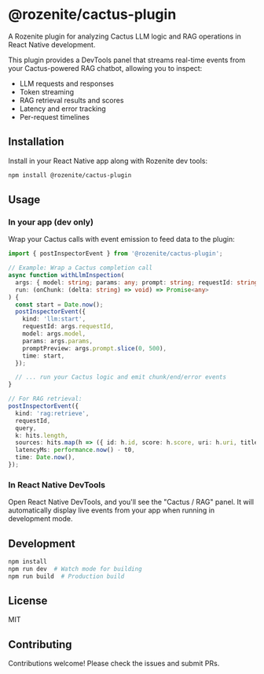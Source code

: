 # @rozenite/cactus-plugin

A Rozenite plugin for analyzing Cactus LLM logic and RAG operations in React Native development.

This plugin provides a DevTools panel that streams real-time events from your Cactus-powered RAG chatbot, allowing you to inspect:

- LLM requests and responses
- Token streaming
- RAG retrieval results and scores
- Latency and error tracking
- Per-request timelines

## Installation

Install in your React Native app along with Rozenite dev tools:

```bash
npm install @rozenite/cactus-plugin
```

## Usage

### In your app (dev only)

Wrap your Cactus calls with event emission to feed data to the plugin:

```typescript
import { postInspectorEvent } from '@rozenite/cactus-plugin';

// Example: Wrap a Cactus completion call
async function withLlmInspection(
  args: { model: string; params: any; prompt: string; requestId: string },
  run: (onChunk: (delta: string) => void) => Promise<any>
) {
  const start = Date.now();
  postInspectorEvent({
    kind: 'llm:start',
    requestId: args.requestId,
    model: args.model,
    params: args.params,
    promptPreview: args.prompt.slice(0, 500),
    time: start,
  });

  // ... run your Cactus logic and emit chunk/end/error events
}

// For RAG retrieval:
postInspectorEvent({
  kind: 'rag:retrieve',
  requestId,
  query,
  k: hits.length,
  sources: hits.map(h => ({ id: h.id, score: h.score, uri: h.uri, title: h.metadata?.title, preview: h.text?.slice(0, 240) })),
  latencyMs: performance.now() - t0,
  time: Date.now(),
});
```

### In React Native DevTools

Open React Native DevTools, and you'll see the "Cactus / RAG" panel. It will automatically display live events from your app when running in development mode.

## Development

```bash
npm install
npm run dev  # Watch mode for building
npm run build  # Production build
```

## License

MIT

## Contributing

Contributions welcome! Please check the issues and submit PRs.
